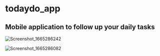 # todaydo_app

## **Mobile application to follow up your daily tasks**

![Screenshot_1665286242](https://user-images.githubusercontent.com/115164036/194737483-ee144913-ddb0-48d9-8cc1-0854e0b51ec5.png)

![Screenshot_1665286082](https://user-images.githubusercontent.com/115164036/194737484-6e112fcd-71b2-40dd-8564-7d1629c34d9d.png)
